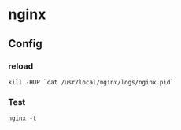 # nginx

## Config

### reload

    kill -HUP `cat /usr/local/nginx/logs/nginx.pid`

### Test

    nginx -t
